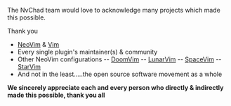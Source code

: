 The NvChad team would love to acknowledge many projects which made this possible.

Thank you
- [NeoVim](https://github.com/neovim/neovim) & [Vim](https://github.com/vim/vim)
- Every single plugin's maintainer(s) & community
- Other NeoVim configurations
-- [DoomVim](https://github.com/NTBBloodbath/doom-nvim)
-- [LunarVim](https://github.com/LunarVim/LunarVim)
-- [SpaceVim](https://github.com/SpaceVim/SpaceVim)
-- [StarVim](https://github.com/ashincoder/StarVim)
- And not in the least.....the open source software movement as a whole

**We sincerely appreciate each and every person who directly & indirectly made this possible, thank you all**
